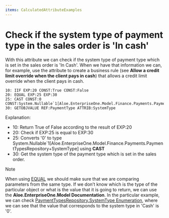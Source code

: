 ```yaml
---
items: CalculatedAttributeExamples
---
```


# Check if the system type of payment type in the sales order is 'In cash'

With this attribute we can check if the system type of payment type which is set in the sales order is 'In Cash'. When we have that information we can, for example, use the attribute to create a business rule (see **Allow a credit limit override when the client pays in cash**) that allows a credit limit override when the client pays in cash.

```
10: IIF EXP:20 CONST:True CONST:False      
20: EQUAL EXP:25 EXP:30                                
25: CAST CONST:0 CONST:System.Nullable`1[Aloe.EnterpriseOne.Model.Finance.Payments.PaymentTypesRepository+SystemType]          
30: GETOBJVALUE REF:PaymentType ATTRIB:SystemType
```

Explanation:

- 10: Return True of False according to the result of EXP:20
- 20: Check if EXP:25 is equal to EXP:30  
- 25: Converts '0' to type  System.Nullable`1[Aloe.EnterpriseOne.Model.Finance.Payments.PaymentTypesRepository+SystemType] using **CAST**
- 30: Get the system type of the payment type which is set in the sales order.

> [!NOTE]
> 
> When using [EQUAL](https://docs.erp.net/tech/advanced/calculated-attributes/operators/equal.html) we should make sure that we are comparing parameters from the same type. 
> If we don’t know which is the type of the particular object or what is the value that it is going to return, we can use the **Aloe.EnterpriseOne.Model Documentation**. 
> In the particular example, we can check [PaymentTypesRepository.SystemType Enumeration](https://restdev.erp.bg/model/html/2fd52ed9-8c3d-8b99-c824-6574557864c0.html), where we can see that the value that corresponds to the system type in 'Cash' is '0'.
